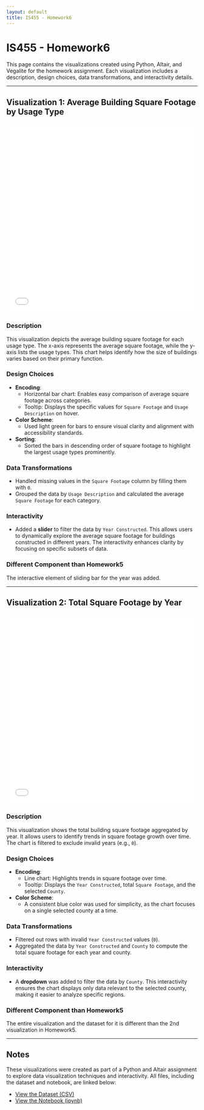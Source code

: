 ```yaml
---
layout: default
title: IS455 - Homework6
---
```


# IS455 - Homework6

This page contains the visualizations created using Python, Altair, and Vegalite for the homework assignment. Each visualization includes a description, design choices, data transformations, and interactivity details.

---

## Visualization 1: Average Building Square Footage by Usage Type

<iframe src="visualization1.html" width="100%" height="500px" frameborder="0"></iframe>

### Description

This visualization depicts the average building square footage for each usage type. The x-axis represents the average square footage, while the y-axis lists the usage types. This chart helps identify how the size of buildings varies based on their primary function.

### Design Choices

- **Encoding**:
  - Horizontal bar chart: Enables easy comparison of average square footage across categories.
  - Tooltip: Displays the specific values for `Square Footage` and `Usage Description` on hover.
- **Color Scheme**:
  - Used light green for bars to ensure visual clarity and alignment with accessibility standards.
- **Sorting**:
  - Sorted the bars in descending order of square footage to highlight the largest usage types prominently.

### Data Transformations

- Handled missing values in the `Square Footage` column by filling them with `0`.
- Grouped the data by `Usage Description` and calculated the average `Square Footage` for each category.

### Interactivity

- Added a **slider** to filter the data by `Year Constructed`. This allows users to dynamically explore the average square footage for buildings constructed in different years. The interactivity enhances clarity by focusing on specific subsets of data.

### Different Component than Homework5

The interactive element of sliding bar for the year was added.

---

## Visualization 2: Total Square Footage by Year

<iframe src="visualization2.html" width="100%" height="500px" frameborder="0"></iframe>

### Description

This visualization shows the total building square footage aggregated by year. It allows users to identify trends in square footage growth over time. The chart is filtered to exclude invalid years (e.g., `0`).

### Design Choices

- **Encoding**:
  - Line chart: Highlights trends in square footage over time.
  - Tooltip: Displays the `Year Constructed`, total `Square Footage`, and the selected `County`.
- **Color Scheme**:
  - A consistent blue color was used for simplicity, as the chart focuses on a single selected county at a time.

### Data Transformations

- Filtered out rows with invalid `Year Constructed` values (`0`).
- Aggregated the data by `Year Constructed` and `County` to compute the total square footage for each year and county.

### Interactivity

- A **dropdown** was added to filter the data by `County`. This interactivity ensures the chart displays only data relevant to the selected county, making it easier to analyze specific regions.

### Different Component than Homework5

The entire visualization and the dataset for it is different than the 2nd visualization in Homework5.

---

## Notes

These visualizations were created as part of a Python and Altair assignment to explore data visualization techniques and interactivity. All files, including the dataset and notebook, are linked below:

- [View the Dataset (CSV)](https://github.com/rohan20399/dataViz/blob/main/building_inventory.csv)
- [View the Notebook (ipynb)](https://github.com/rohan20399/dataViz/blob/main/HW6.ipynb)
